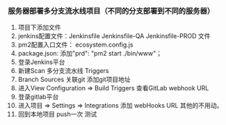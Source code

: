 ### 服务器部署多分支流水线项目（不同的分支部署到不同的服务器）
1. 项目下添加文件
  1. jenkins配置文件：Jenkinsfile  Jenkinsfile-QA Jenkinsfile-PROD 文件
  2. pm2配置入口文件： ecosystem.config.js
  3. package.json: 添加"prd": "pm2 start ./bin/www"；
2. 登录Jenkins平台  
  1. 新建Scan 多分支流水线 Triggers
  2. Branch Sources 关联git 添加git项目地址
  3. 进入View Configuration => Build Triggers 查看GitLab webhook URL
3. 登录gitlab平台
  1. 进入项目 => Settings  =>  Integrations 添加 webHooks URL 其他的不用动。
4. 回到本地项目 push一次 测试
